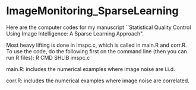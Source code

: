 # ImageMonitoring_SparseLearning
Here are the computer codes for my manuscript ``Statistical Quality Control Using Image Intelligence: A Sparse Learning Approach". 

Most heavy lifting is done in imspc.c, which is called in main.R and corr.R. To use the code, do the following first on the command line (then you can run R files):
R CMD SHLIB imspc.c

main.R: includes the numerical examples where image noise are i.i.d.

corr.R: includes the numerical examples where image noise are correlated.
